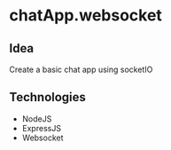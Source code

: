 # chatApp.websocket

## Idea
Create a basic chat app using socketIO 

## Technologies
* NodeJS
* ExpressJS
* Websocket